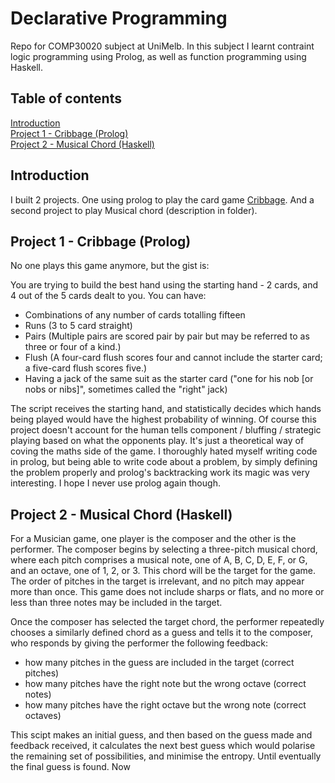 Declarative Programming
=======================
Repo for COMP30020 subject at UniMelb. In this subject I learnt contraint logic programming using Prolog, as well as function programming using Haskell. 

Table of contents
-----------------
<a href="#intro"> Introduction </a><br>
<a href="#p1"> Project 1 - Cribbage (Prolog) </a><br>
<a href="#p2"> Project 2 - Musical Chord (Haskell) </a><br>

Introduction <a name = "intro"> </a>
------------
I built 2 projects. One using prolog to play the card game <a href= "https://en.wikipedia.org/wiki/Cribbage">Cribbage</a>. And a second project to play Musical chord (description in folder).

Project 1 - Cribbage (Prolog) <a name = "p1"> </a>
-----------------------------
No one plays this game anymore, but the gist is: <br>

You are trying to build the best hand using the starting hand - 2 cards, and 4 out of the 5 cards dealt to you. You can have:
- Combinations of any number of cards totalling fifteen
- Runs (3 to 5 card straight)
- Pairs (Multiple pairs are scored pair by pair but may be referred to as three or four of a kind.)
- Flush (A four-card flush scores four and cannot include the starter card; a five-card flush scores five.)
- Having a jack of the same suit as the starter card ("one for his nob [or nobs or nibs]", sometimes called the "right" jack)

The script receives the starting hand, and statistically decides which hands being played would have the highest probability of winning. Of course this project doesn't account for the human tells component / bluffing / strategic playing based on what the opponents play. It's just a theoretical way of coving the maths side of the game. I thoroughly hated myself writing code in prolog, but being able to write code about a problem, by simply defining the problem properly and prolog's backtracking work its magic was very interesting. I hope I never use prolog again though.

Project 2 - Musical Chord (Haskell) <a name = "p2"> </a>
-----------------------------------
For a Musician game, one player is the composer and the other is the performer. The composer begins by selecting a three-pitch musical chord, where each pitch comprises a musical note, one of A, B, C, D, E, F, or G, and an octave, one of 1, 2, or 3. This chord will be the target for the game. The order of pitches in the target is irrelevant, and no pitch may appear more than once. This game does not include sharps or flats, and no more or less than three notes may be included in the target.

Once the composer has selected the target chord, the performer repeatedly chooses a similarly defined chord as a guess and tells it to the composer, who responds by giving the performer the following feedback:

 - how many pitches in the guess are included in the target (correct pitches)
 - how many pitches have the right note but the wrong octave (correct notes)
 - how many pitches have the right octave but the wrong note (correct octaves) 

This scipt makes an initial guess, and then based on the guess made and feedback received, it calculates the next best guess which would polarise the remaining set of possibilities, and minimise the entropy. Until eventually the final guess is found. Now 
